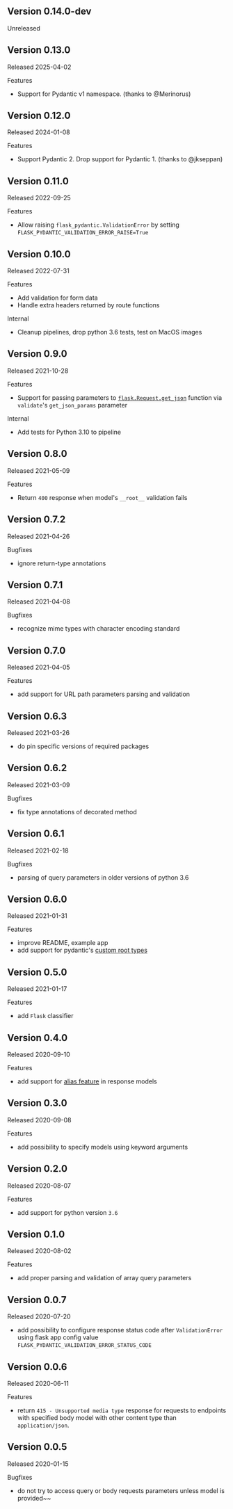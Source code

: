 ## Version 0.14.0-dev

Unreleased

## Version 0.13.0

Released 2025-04-02

Features

- Support for Pydantic v1 namespace. (thanks to @Merinorus)

## Version 0.12.0

Released 2024-01-08

Features

- Support Pydantic 2. Drop support for Pydantic 1. (thanks to @jkseppan)

## Version 0.11.0

Released 2022-09-25

Features

- Allow raising `flask_pydantic.ValidationError` by setting
  `FLASK_PYDANTIC_VALIDATION_ERROR_RAISE=True`

## Version 0.10.0

Released 2022-07-31

Features

- Add validation for form data
- Handle extra headers returned by route functions

Internal

- Cleanup pipelines, drop python 3.6 tests, test on MacOS images

## Version 0.9.0

Released 2021-10-28

Features

- Support for passing parameters to [`flask.Request.get_json`](https://tedboy.github.io/flask/generated/generated/flask.Request.get_json.html) function via
  `validate`'s `get_json_params` parameter

Internal

- Add tests for Python 3.10 to pipeline

## Version 0.8.0

Released 2021-05-09

Features

- Return `400` response when model's  `__root__` validation fails

## Version 0.7.2

Released 2021-04-26

Bugfixes

- ignore return-type annotations

## Version 0.7.1

Released 2021-04-08

Bugfixes

- recognize mime types with character encoding standard

## Version 0.7.0

Released 2021-04-05

Features

- add support for URL path parameters parsing and validation

## Version 0.6.3

Released 2021-03-26

- do pin specific versions of required packages

## Version 0.6.2

Released 2021-03-09

Bugfixes

- fix type annotations of decorated method

## Version 0.6.1

Released 2021-02-18

Bugfixes

- parsing of query parameters in older versions of python 3.6

## Version 0.6.0

Released 2021-01-31

Features

- improve README, example app
- add support for pydantic's [custom root types](https://pydantic-docs.helpmanual.io/usage/models/#custom-root-types)

## Version 0.5.0

Released 2021-01-17

Features

- add `Flask` classifier

## Version 0.4.0

Released 2020-09-10

Features

- add support for [alias feature](https://pydantic-docs.helpmanual.io/usage/model_config/#alias-generator) in response models

## Version 0.3.0

Released 2020-09-08

Features

- add possibility to specify models using keyword arguments

## Version 0.2.0

Released 2020-08-07

Features

- add support for python version `3.6`

## Version 0.1.0

Released 2020-08-02

Features

- add proper parsing and validation of array query parameters

## Version 0.0.7

Released 2020-07-20

- add possibility to configure response status code after
  `ValidationError` using flask app config value
  `FLASK_PYDANTIC_VALIDATION_ERROR_STATUS_CODE`

## Version 0.0.6

Released 2020-06-11

Features

- return
  `415 - Unsupported media type` response for requests to endpoints with specified body model with other content type than
  `application/json`.

## Version 0.0.5

Released 2020-01-15

Bugfixes

- do not try to access query or body requests parameters unless model is provided~~
